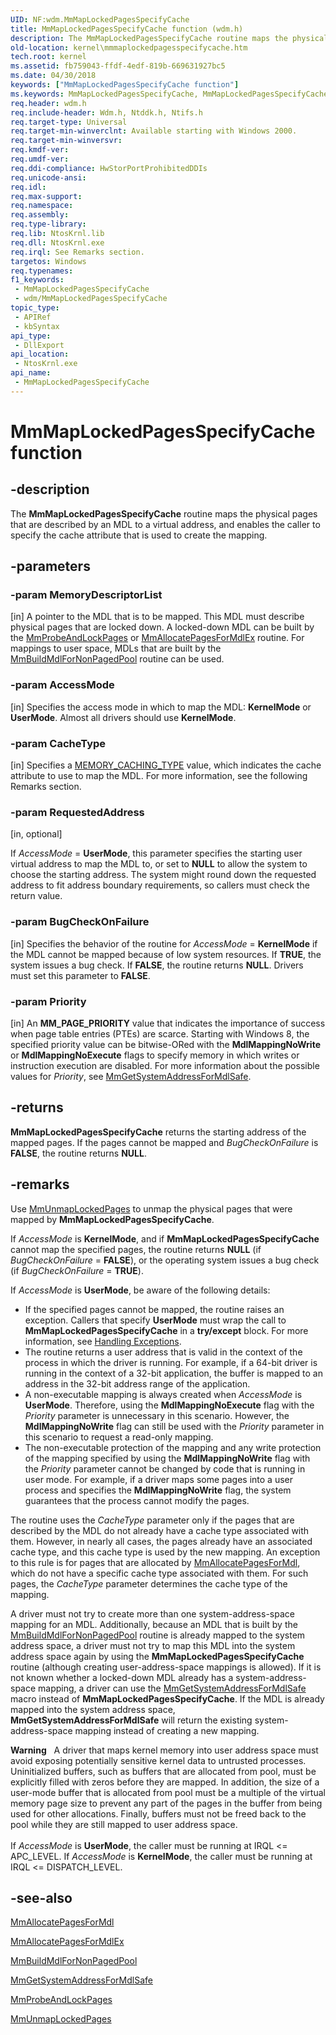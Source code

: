 ```yaml
---
UID: NF:wdm.MmMapLockedPagesSpecifyCache
title: MmMapLockedPagesSpecifyCache function (wdm.h)
description: The MmMapLockedPagesSpecifyCache routine maps the physical pages that are described by an MDL to a virtual address, and enables the caller to specify the cache attribute that is used to create the mapping.
old-location: kernel\mmmaplockedpagesspecifycache.htm
tech.root: kernel
ms.assetid: fb759043-ffdf-4edf-819b-669631927bc5
ms.date: 04/30/2018
keywords: ["MmMapLockedPagesSpecifyCache function"]
ms.keywords: MmMapLockedPagesSpecifyCache, MmMapLockedPagesSpecifyCache routine [Kernel-Mode Driver Architecture], k106_337c0e8a-c098-46a8-b820-db78be002148.xml, kernel.mmmaplockedpagesspecifycache, wdm/MmMapLockedPagesSpecifyCache
req.header: wdm.h
req.include-header: Wdm.h, Ntddk.h, Ntifs.h
req.target-type: Universal
req.target-min-winverclnt: Available starting with Windows 2000.
req.target-min-winversvr: 
req.kmdf-ver: 
req.umdf-ver: 
req.ddi-compliance: HwStorPortProhibitedDDIs
req.unicode-ansi: 
req.idl: 
req.max-support: 
req.namespace: 
req.assembly: 
req.type-library: 
req.lib: NtosKrnl.lib
req.dll: NtosKrnl.exe
req.irql: See Remarks section.
targetos: Windows
req.typenames: 
f1_keywords:
 - MmMapLockedPagesSpecifyCache
 - wdm/MmMapLockedPagesSpecifyCache
topic_type:
 - APIRef
 - kbSyntax
api_type:
 - DllExport
api_location:
 - NtosKrnl.exe
api_name:
 - MmMapLockedPagesSpecifyCache
---
```


# MmMapLockedPagesSpecifyCache function


## -description

The <b>MmMapLockedPagesSpecifyCache</b> routine maps the physical pages that are described by an MDL to a virtual address, and enables the caller to specify the cache attribute that is used to create the mapping.

## -parameters

### -param MemoryDescriptorList 

[in]
A pointer to the MDL that is to be mapped. This MDL must describe physical pages that are locked down. A locked-down MDL can be built by the <a href="https://docs.microsoft.com/windows-hardware/drivers/ddi/wdm/nf-wdm-mmprobeandlockpages">MmProbeAndLockPages</a> or <a href="https://docs.microsoft.com/windows-hardware/drivers/ddi/wdm/nf-wdm-mmallocatepagesformdlex">MmAllocatePagesForMdlEx</a> routine. For mappings to user space, MDLs that are built by the <a href="https://docs.microsoft.com/windows-hardware/drivers/ddi/wdm/nf-wdm-mmbuildmdlfornonpagedpool">MmBuildMdlForNonPagedPool</a> routine can be used.

### -param AccessMode 

[in]
Specifies the access mode in which to map the MDL: <b>KernelMode</b> or <b>UserMode</b>. Almost all drivers should use <b>KernelMode</b>.

### -param CacheType 

[in]
Specifies a <a href="https://docs.microsoft.com/windows-hardware/drivers/ddi/wdm/ne-wdm-_memory_caching_type">MEMORY_CACHING_TYPE</a> value, which indicates the cache attribute to use to map the MDL. For more information, see the following Remarks section.

### -param RequestedAddress

[in, optional]

If <i>AccessMode</i> = <b>UserMode</b>, this parameter specifies the starting user virtual address to map the MDL to, or set to <b>NULL</b> to allow the system to choose the starting address. The system might round down the requested address to fit address boundary requirements, so callers must check the return value.

### -param BugCheckOnFailure 

[in]
Specifies the behavior of the routine for <i>AccessMode</i> = <b>KernelMode</b> if the MDL cannot be mapped because of low system resources. If <b>TRUE</b>, the system issues a bug check. If <b>FALSE</b>, the routine returns <b>NULL</b>. Drivers must set this parameter to <b>FALSE</b>.

### -param Priority 

[in]
An <b>MM_PAGE_PRIORITY</b> value that indicates the importance of success when page table entries (PTEs) are scarce. Starting with Windows 8, the specified priority value can be bitwise-ORed with the <b>MdlMappingNoWrite</b> or <b>MdlMappingNoExecute</b> flags to specify memory in which writes or instruction execution are disabled. For more information about the possible values for <i>Priority</i>, see <a href="https://docs.microsoft.com/windows-hardware/drivers/kernel/mm-bad-pointer">MmGetSystemAddressForMdlSafe</a>.

## -returns

<b>MmMapLockedPagesSpecifyCache</b> returns the starting address of the mapped pages. If the pages cannot be mapped and <i>BugCheckOnFailure</i> is <b>FALSE</b>, the routine returns <b>NULL</b>.

## -remarks

Use <a href="https://docs.microsoft.com/windows-hardware/drivers/ddi/wdm/nf-wdm-mmunmaplockedpages">MmUnmapLockedPages</a> to unmap the physical pages that were mapped by <b>MmMapLockedPagesSpecifyCache</b>.

If <i>AccessMode</i> is <b>KernelMode</b>, and if <b>MmMapLockedPagesSpecifyCache</b> cannot map the specified pages, the routine returns <b>NULL</b> (if <i>BugCheckOnFailure</i> = <b>FALSE</b>), or the operating system issues a bug check (if <i>BugCheckOnFailure</i> = <b>TRUE</b>).

If <i>AccessMode</i> is <b>UserMode</b>, be aware of the following details:

<ul>
<li>
If the specified pages cannot be mapped, the routine raises an exception. Callers that specify <b>UserMode</b> must wrap the call to <b>MmMapLockedPagesSpecifyCache</b> in a <b>try/except</b> block. For more information, see <a href="https://docs.microsoft.com/windows-hardware/drivers/kernel/handling-exceptions">Handling Exceptions</a>.

</li>
<li>
The routine returns a user address that is valid in the context of the process in which the driver is running. For example, if a 64-bit driver is running in the context of a 32-bit application, the buffer is mapped to an address in the 32-bit address range of the application. 

</li>
<li>
A non-executable mapping is always created when <i>AccessMode</i> is <b>UserMode</b>. Therefore, using the <b>MdlMappingNoExecute</b> flag with the <i>Priority</i> parameter is unnecessary in this scenario. However, the <b>MdlMappingNoWrite</b> flag can still be used with the <i>Priority</i> parameter in this scenario to request a read-only mapping.

</li>
<li>
The non-executable protection of the mapping and any write protection of the mapping specified by  using the <b>MdlMappingNoWrite</b> flag with the <i>Priority</i> parameter cannot be changed by code that is running in user mode. For example, if a driver maps some pages into a user process and specifies the <b>MdlMappingNoWrite</b> flag, the system guarantees that the process cannot modify the pages.

</li>
</ul>
The routine uses the <i>CacheType</i> parameter only if the pages that are described by the MDL do not already have a cache type associated with them. However, in nearly all cases, the pages already have an associated cache type, and this cache type is used by the new mapping. An exception to this rule is for pages that are allocated by <a href="https://docs.microsoft.com/windows-hardware/drivers/ddi/wdm/nf-wdm-mmallocatepagesformdl">MmAllocatePagesForMdl</a>, which do not have a specific cache type associated with them. For such pages, the <i>CacheType</i> parameter determines the cache type of the mapping. 

A driver must not try to create more than one system-address-space mapping for an MDL. Additionally, because an MDL that is built by the <a href="https://docs.microsoft.com/windows-hardware/drivers/ddi/wdm/nf-wdm-mmbuildmdlfornonpagedpool">MmBuildMdlForNonPagedPool</a> routine is already mapped to the system address space, a driver must not try to map this MDL into the system address space again by using the <b>MmMapLockedPagesSpecifyCache</b> routine (although creating user-address-space mappings is allowed). If it is not known whether a locked-down MDL already has a system-address-space mapping, a driver can use the <a href="https://docs.microsoft.com/windows-hardware/drivers/kernel/mm-bad-pointer">MmGetSystemAddressForMdlSafe</a> macro instead of <b>MmMapLockedPagesSpecifyCache</b>. If the MDL is already mapped into the system address space, <b>MmGetSystemAddressForMdlSafe</b> will return the existing system-address-space mapping instead of creating a new mapping.

<div class="alert"><b>Warning</b>    A driver that maps kernel memory into user address space must avoid exposing potentially sensitive kernel data to untrusted processes. Uninitialized buffers, such as buffers that are allocated from pool, must be explicitly filled with zeros before they are mapped. In addition, the size of a user-mode buffer that is allocated from pool must be a multiple of the virtual memory page size to prevent any part of the pages in the buffer from being used for other allocations. Finally, buffers must not be freed back to the pool while they are still mapped to user address space. </div>
<div> </div>
If <i>AccessMode</i> is <b>UserMode</b>, the caller must be running at IRQL <= APC_LEVEL. If <i>AccessMode</i> is <b>KernelMode</b>, the caller must be running at IRQL <= DISPATCH_LEVEL.

## -see-also

<a href="https://docs.microsoft.com/windows-hardware/drivers/ddi/wdm/nf-wdm-mmallocatepagesformdl">MmAllocatePagesForMdl</a>



<a href="https://docs.microsoft.com/windows-hardware/drivers/ddi/wdm/nf-wdm-mmallocatepagesformdlex">MmAllocatePagesForMdlEx</a>



<a href="https://docs.microsoft.com/windows-hardware/drivers/ddi/wdm/nf-wdm-mmbuildmdlfornonpagedpool">MmBuildMdlForNonPagedPool</a>



<a href="https://docs.microsoft.com/windows-hardware/drivers/kernel/mm-bad-pointer">MmGetSystemAddressForMdlSafe</a>



<a href="https://docs.microsoft.com/windows-hardware/drivers/ddi/wdm/nf-wdm-mmprobeandlockpages">MmProbeAndLockPages</a>



<a href="https://docs.microsoft.com/windows-hardware/drivers/ddi/wdm/nf-wdm-mmunmaplockedpages">MmUnmapLockedPages</a>

